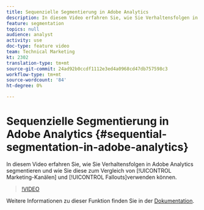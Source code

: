 ```yaml
---
title: Sequenzielle Segmentierung in Adobe Analytics
description: In diesem Video erfahren Sie, wie Sie Verhaltensfolgen in Adobe Analytics segmentieren und wie Sie dies zum Vergleich von Marketing-Kanälen und -Fallouts verwenden.
feature: segmentation
topics: null
audience: analyst
activity: use
doc-type: feature video
team: Technical Marketing
kt: 2302
translation-type: tm+mt
source-git-commit: 24ad92b0ccdf1112e3ed4a0968cd47db757598c3
workflow-type: tm+mt
source-wordcount: '84'
ht-degree: 0%

---
```



# Sequenzielle Segmentierung in Adobe Analytics {#sequential-segmentation-in-adobe-analytics}

In diesem Video erfahren Sie, wie Sie Verhaltensfolgen in Adobe Analytics segmentieren und wie Sie diese zum Vergleich von [!UICONTROL Marketing-Kanälen] und [!UICONTROL Fallouts]verwenden können.

>[!VIDEO](https://video.tv.adobe.com/v/25405/?quality=12)

Weitere Informationen zu dieser Funktion finden Sie in der [Dokumentation](https://marketing.adobe.com/resources/help/en_US/analytics/segment/index.html?f=seg_build_ui).
